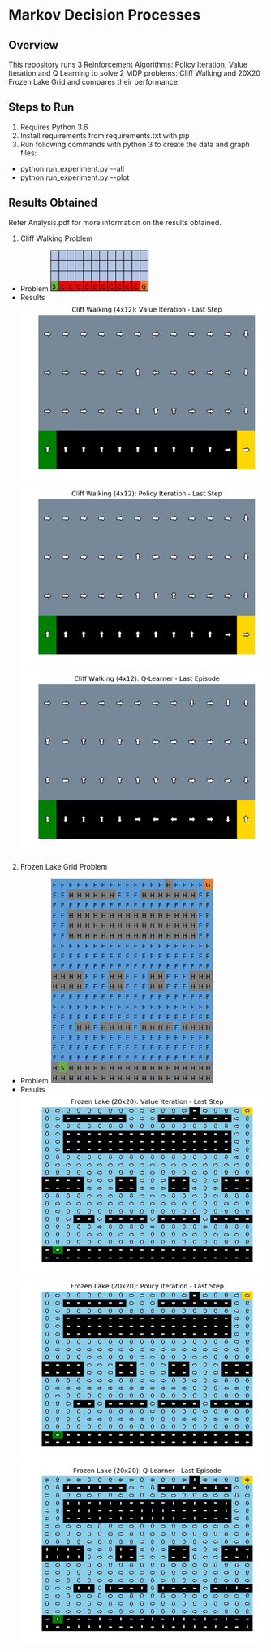 # Markov Decision Processes
## Overview
This repository runs 3 Reinforcement Algorithms: Policy Iteration, Value Iteration and Q Learning to solve 2 MDP problems: Cliff Walking and 20X20 Frozen Lake Grid and compares their performance.

## Steps to Run
1. Requires Python 3.6
2. Install requirements from requirements.txt with pip
3. Run following commands with python 3 to create the data and graph files:
* python run_experiment.py --all
* python run_experiment.py --plot
## Results Obtained
Refer Analysis.pdf for more information on the results obtained.
1. Cliff Walking Problem
* Problem
![Picture1](/results/Picture1.png)
* Results
![Picture3](/results/Picture3.png)
![Picture4](/results/Picture4.png)
![Picture7](/results/Picture7.png)
2. Frozen Lake Grid Problem
* Problem
![Picture2](/results/Picture2.png)
* Results
![Picture5](/results/Picture5.png)
![Picture6](/results/Picture6.png)
![Picture8](/results/Picture8.png)
